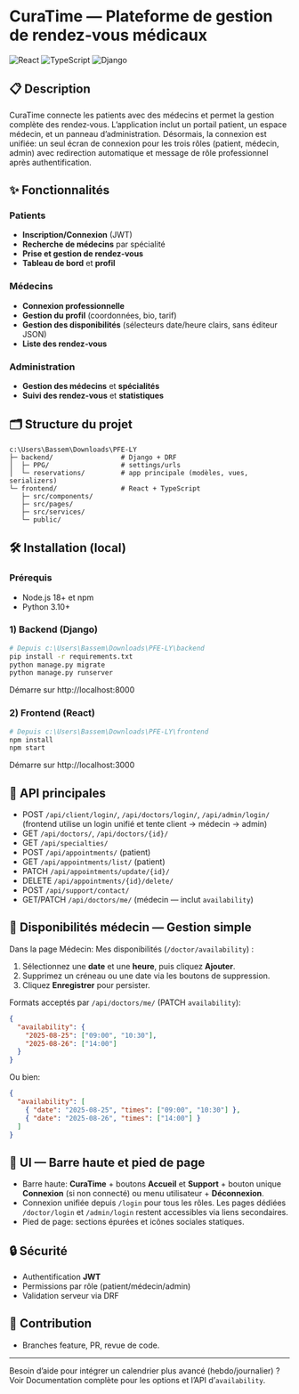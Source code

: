# CuraTime — Plateforme de gestion de rendez‑vous médicaux

![React](https://img.shields.io/badge/React-18.x-61DAFB?logo=react) ![TypeScript](https://img.shields.io/badge/TypeScript-5.x-3178C6?logo=typescript) ![Django](https://img.shields.io/badge/Django-4.x-092E20?logo=django)

## 📋 Description

CuraTime connecte les patients avec des médecins et permet la gestion complète des rendez‑vous. L’application inclut un portail patient, un espace médecin, et un panneau d’administration. Désormais, la connexion est unifiée: un seul écran de connexion pour les trois rôles (patient, médecin, admin) avec redirection automatique et message de rôle professionnel après authentification.

## ✨ Fonctionnalités

### Patients
- **Inscription/Connexion** (JWT)
- **Recherche de médecins** par spécialité
- **Prise et gestion de rendez‑vous**
- **Tableau de bord** et **profil**

### Médecins
- **Connexion professionnelle**
- **Gestion du profil** (coordonnées, bio, tarif)
- **Gestion des disponibilités** (sélecteurs date/heure clairs, sans éditeur JSON)
- **Liste des rendez‑vous**

### Administration
- **Gestion des médecins** et **spécialités**
- **Suivi des rendez‑vous** et **statistiques**

## 🗂️ Structure du projet

```
c:\Users\Bassem\Downloads\PFE-LY
├─ backend/                 # Django + DRF
│  ├─ PPG/                  # settings/urls
│  └─ reservations/         # app principale (modèles, vues, serializers)
└─ frontend/                # React + TypeScript
   ├─ src/components/
   ├─ src/pages/
   ├─ src/services/
   └─ public/
```

## 🛠️ Installation (local)

### Prérequis
- Node.js 18+ et npm
- Python 3.10+

### 1) Backend (Django)
```bash
# Depuis c:\Users\Bassem\Downloads\PFE-LY\backend
pip install -r requirements.txt
python manage.py migrate
python manage.py runserver
```
Démarre sur http://localhost:8000

### 2) Frontend (React)
```bash
# Depuis c:\Users\Bassem\Downloads\PFE-LY\frontend
npm install
npm start
```
Démarre sur http://localhost:3000

## 🔌 API principales
- POST `/api/client/login/`, `/api/doctors/login/`, `/api/admin/login/` (frontend utilise un login unifié et tente client → médecin → admin)
- GET `/api/doctors/`, `/api/doctors/{id}/`
- GET `/api/specialties/`
- POST `/api/appointments/` (patient)
- GET `/api/appointments/list/` (patient)
- PATCH `/api/appointments/update/{id}/`
- DELETE `/api/appointments/{id}/delete/`
- POST `/api/support/contact/`
- GET/PATCH `/api/doctors/me/` (médecin — inclut `availability`)

## 📅 Disponibilités médecin — Gestion simple

Dans la page Médecin: Mes disponibilités (`/doctor/availability`) :
1. Sélectionnez une **date** et une **heure**, puis cliquez **Ajouter**.
2. Supprimez un créneau ou une date via les boutons de suppression.
3. Cliquez **Enregistrer** pour persister.

Formats acceptés par `/api/doctors/me/` (PATCH `availability`):
```json
{
  "availability": {
    "2025-08-25": ["09:00", "10:30"],
    "2025-08-26": ["14:00"]
  }
}
```
Ou bien:
```json
{
  "availability": [
    { "date": "2025-08-25", "times": ["09:00", "10:30"] },
    { "date": "2025-08-26", "times": ["14:00"] }
  ]
}
```

## 🎨 UI — Barre haute et pied de page
- Barre haute: **CuraTime** + boutons **Accueil** et **Support** + bouton unique **Connexion** (si non connecté) ou menu utilisateur + **Déconnexion**.
- Connexion unifiée depuis `/login` pour tous les rôles. Les pages dédiées `/doctor/login` et `/admin/login` restent accessibles via liens secondaires.
- Pied de page: sections épurées et icônes sociales statiques.

## 🔒 Sécurité
- Authentification **JWT**
- Permissions par rôle (patient/médecin/admin)
- Validation serveur via DRF

## 🤝 Contribution
- Branches feature, PR, revue de code.

---

Besoin d’aide pour intégrer un calendrier plus avancé (hebdo/journalier) ? Voir Documentation complète pour les options et l’API d’`availability`. 